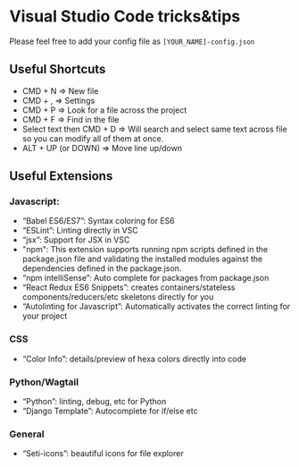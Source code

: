 # Visual Studio Code tricks&tips

Please feel free to add your config file as `[YOUR_NAME]-config.json`


## Useful Shortcuts

- CMD + N => New file
- CMD + , => Settings
- CMD + P => Look for a file across the project
- CMD + F => Find in the file
- Select text then CMD + D => Will search and select same text across file so you can modify all of them at once.
- ALT + UP (or DOWN) => Move line up/down

## Useful Extensions

### Javascript:
- “Babel ES6/ES7”: Syntax coloring for ES6
- “ESLint”: Linting directly in VSC
- “jsx”: Support for JSX in VSC
- "npm": This extension supports running npm scripts defined in the package.json file and validating the installed modules against the dependencies defined in the package.json.
- “npm intelliSense”: Auto complete for packages from package.json
- “React Redux ES6 Snippets”: creates containers/stateless components/reducers/etc skeletons directly for you
- “Autolinting for Javascript”: Automatically activates the correct linting for your project

### CSS
- “Color Info”: details/preview of hexa colors directly into code

### Python/Wagtail
- “Python”: linting, debug, etc for Python
- “Django Template”: Autocomplete for if/else etc

### General
- “Seti-icons”: beautiful icons for file explorer
